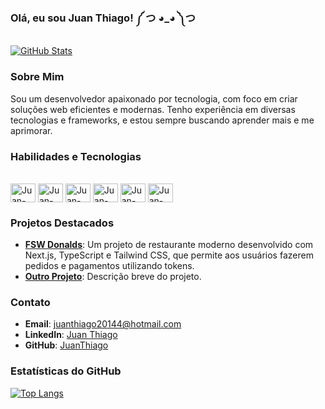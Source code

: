 ### Olá, eu sou Juan Thiago! ༼ つ ◕_◕ ༽つ

[![GitHub Stats](https://github-readme-stats.vercel.app/api?username=JuanThiago&show_icons=true&theme=dracula)](https://github.com/JuanThiago)

### Sobre Mim

Sou um desenvolvedor apaixonado por tecnologia, com foco em criar soluções web eficientes e modernas. Tenho experiência em diversas tecnologias e frameworks, e estou sempre buscando aprender mais e me aprimorar.

### Habilidades e Tecnologias

<div style="display: inline_block"><br>
  <img align="center" alt="Juan-HTML" height="30" width="40" src="https://cdn.jsdelivr.net/gh/devicons/devicon/icons/html5/html5-plain.svg"/>
  <img align="center" alt="Juan-CSS" height="30" width="40" src="https://cdn.jsdelivr.net/gh/devicons/devicon/icons/css3/css3-plain.svg"/>
  <img align="center" alt="Juan-JavaScript" height="30" width="40" src="https://cdn.jsdelivr.net/gh/devicons/devicon/icons/javascript/javascript-plain.svg"/>
  <img align="center" alt="Juan-Node.js" height="30" width="40" src="https://cdn.jsdelivr.net/gh/devicons/devicon/icons/nodejs/nodejs-original.svg"/>
  <img align="center" alt="Juan-Next.js" height="30" width="40" src="https://cdn.jsdelivr.net/gh/devicons/devicon/icons/nextjs/nextjs-original.svg"/>
  <img align="center" alt="Juan-PostgreSQL" height="30" width="40" src="https://cdn.jsdelivr.net/gh/devicons/devicon/icons/postgresql/postgresql-plain.svg"/>
</div>

### Projetos Destacados

- **[FSW Donalds](https://github.com/JuanThiago/fsw-donalds)**: Um projeto de restaurante moderno desenvolvido com Next.js, TypeScript e Tailwind CSS, que permite aos usuários fazerem pedidos e pagamentos utilizando tokens.
- **[Outro Projeto](https://github.com/JuanThiago/outro-projeto)**: Descrição breve do projeto.

### Contato

- **Email**: juanthiago20144@hotmail.com
- **LinkedIn**: [Juan Thiago](https://www.linkedin.com/in/juan-almeida-dev)
- **GitHub**: [JuanThiago](https://github.com/JuanThiago)

### Estatísticas do GitHub

[![Top Langs](https://github-readme-stats.vercel.app/api/top-langs/?username=JuanThiago&layout=compact&theme=dracula)](https://github.com/JuanThiago)
